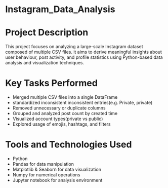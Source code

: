 # Instagram_Data_Analysis
# Project Description
This project focuses on analyzing a large-scale Instagram dataset composed of multiple CSV files. it aims to derive meaningful insights about user behaviour, post activity, and profile statistics using Python-based data analysis and visualization techniques.

# Key Tasks Performed
<head>
  <ul>
    <li>Merged multiple CSV files into a single DataFrame</li>
    <li>standardized inconsistent inconsistent entries(e.g. Private, private)</li>
    <li>Removed unnecessary or duplicate columns</li>
    <li>Grouped and analyzed post count by created time</li>
    <li>Visualized account types(private vs public)</li>
    <li>Explored usage of emojis, hashtags, and filters</li>
  </ul>
</head>

# Tools and Technologies Used
<head>
  <ul>
    <li>Python</li>
    <li>Pandas for data manipulation</li>
    <li>Matplotlib & Seaborn for data visualization</li>
    <li>Numpy for numerical operations</li>
    <li>Jupyter notebook for analysis environment</li>
  </ul>
</head>
